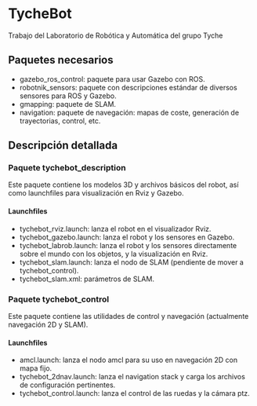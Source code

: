# TycheBot
Trabajo del Laboratorio de Robótica y Automática del grupo Tyche

## Paquetes necesarios
- gazebo_ros_control: paquete para usar Gazebo con ROS.
- robotnik_sensors: paquete con descripciones estándar de diversos sensores para ROS y Gazebo.
- gmapping: paquete de SLAM.
- navigation: paquete de navegación: mapas de coste, generación de trayectorias, control, etc.

## Descripción detallada

### Paquete tychebot_description
Este paquete contiene los modelos 3D y archivos básicos del robot, así como launchfiles para visualización en Rviz y Gazebo.
#### Launchfiles
- tychebot_rviz.launch: lanza el robot en el visualizador Rviz.
- tychebot_gazebo.launch: lanza el robot y los sensores en Gazebo.
- tychebot_labrob.launch: lanza el robot y los sensores directamente sobre el mundo con los objetos, y la visualización en Rviz.
- tychebot_slam.launch: lanza el nodo de SLAM (pendiente de mover a tychebot_control).
- tychebot_slam.xml: parámetros de SLAM.

### Paquete tychebot_control
Este paquete contiene las utilidades de control y navegación (actualmente navegación 2D y SLAM).
#### Launchfiles
- amcl.launch: lanza el nodo amcl para su uso en navegación 2D con mapa fijo.
- tychebot_2dnav.launch: lanza el navigation stack y carga los archivos de configuración pertinentes.
- tychebot_control.launch: lanza el control de las ruedas y la cámara ptz.


